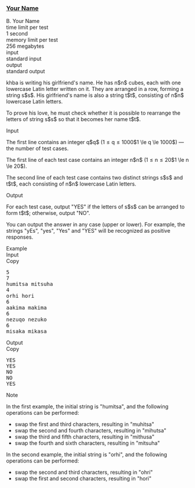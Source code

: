 <h3><a href="https://codeforces.com/contest/2167/problem/B" target="_blank" rel="noopener noreferrer">Your Name</a></h3>

<div class="header"><div class="title">B. Your Name</div><div class="time-limit"><div class="property-title">time limit per test</div>1 second</div><div class="memory-limit"><div class="property-title">memory limit per test</div>256 megabytes</div><div class="input-file input-standard"><div class="property-title">input</div>standard input</div><div class="output-file output-standard"><div class="property-title">output</div>standard output</div></div><div><p>khba is writing his girlfriend's name. He has <span class="MathJax_Preview" style="color: inherit;"><span class="MJXp-math" id="MJXp-Span-1"><span class="MJXp-mi MJXp-italic" id="MJXp-Span-2">n</span></span></span>$n$ cubes, each with one lowercase Latin letter written on it. They are arranged in a row, forming a string <span class="MathJax_Preview" style="color: inherit;"><span class="MJXp-math" id="MJXp-Span-3"><span class="MJXp-mi MJXp-italic" id="MJXp-Span-4">s</span></span></span>$s$. His girlfriend's name is also a string <span class="MathJax_Preview" style="color: inherit;"><span class="MJXp-math" id="MJXp-Span-5"><span class="MJXp-mi MJXp-italic" id="MJXp-Span-6">t</span></span></span>$t$, consisting of <span class="MathJax_Preview" style="color: inherit;"><span class="MJXp-math" id="MJXp-Span-7"><span class="MJXp-mi MJXp-italic" id="MJXp-Span-8">n</span></span></span>$n$ lowercase Latin letters.</p><p>To prove his love, he must check whether it is possible to rearrange the letters of string <span class="MathJax_Preview" style="color: inherit;"><span class="MJXp-math" id="MJXp-Span-9"><span class="MJXp-mi MJXp-italic" id="MJXp-Span-10">s</span></span></span>$s$ so that it becomes her name <span class="MathJax_Preview" style="color: inherit;"><span class="MJXp-math" id="MJXp-Span-11"><span class="MJXp-mi MJXp-italic" id="MJXp-Span-12">t</span></span></span>$t$.</p></div><div class="input-specification"><div class="section-title">Input</div><p>The first line contains an integer <span class="MathJax_Preview" style="color: inherit;"><span class="MJXp-math" id="MJXp-Span-13"><span class="MJXp-mi MJXp-italic" id="MJXp-Span-14">q</span></span></span>$q$ (<span class="MathJax_Preview" style="color: inherit;"><span class="MJXp-math" id="MJXp-Span-15"><span class="MJXp-mn" id="MJXp-Span-16">1</span><span class="MJXp-mo" id="MJXp-Span-17" style="margin-left: 0.333em; margin-right: 0.333em;">≤</span><span class="MJXp-mi MJXp-italic" id="MJXp-Span-18">q</span><span class="MJXp-mo" id="MJXp-Span-19" style="margin-left: 0.333em; margin-right: 0.333em;">≤</span><span class="MJXp-mn" id="MJXp-Span-20">1000</span></span></span>$1 \le q \le 1000$) — the number of test cases.</p><p>The first line of each test case contains an integer <span class="MathJax_Preview" style="color: inherit;"><span class="MJXp-math" id="MJXp-Span-21"><span class="MJXp-mi MJXp-italic" id="MJXp-Span-22">n</span></span></span>$n$ (<span class="MathJax_Preview" style="color: inherit;"><span class="MJXp-math" id="MJXp-Span-23"><span class="MJXp-mn" id="MJXp-Span-24">1</span><span class="MJXp-mo" id="MJXp-Span-25" style="margin-left: 0.333em; margin-right: 0.333em;">≤</span><span class="MJXp-mi MJXp-italic" id="MJXp-Span-26">n</span><span class="MJXp-mo" id="MJXp-Span-27" style="margin-left: 0.333em; margin-right: 0.333em;">≤</span><span class="MJXp-mn" id="MJXp-Span-28">20</span></span></span>$1 \le n \le 20$).</p><p>The second line of each test case contains two distinct strings <span class="MathJax_Preview" style="color: inherit;"><span class="MJXp-math" id="MJXp-Span-29"><span class="MJXp-mi MJXp-italic" id="MJXp-Span-30">s</span></span></span>$s$ and <span class="MathJax_Preview" style="color: inherit;"><span class="MJXp-math" id="MJXp-Span-31"><span class="MJXp-mi MJXp-italic" id="MJXp-Span-32">t</span></span></span>$t$, each consisting of <span class="MathJax_Preview" style="color: inherit;"><span class="MJXp-math" id="MJXp-Span-33"><span class="MJXp-mi MJXp-italic" id="MJXp-Span-34">n</span></span></span>$n$ lowercase Latin letters.</p></div><div class="output-specification"><div class="section-title">Output</div><p>For each test case, output "<span class="tex-font-style-tt">YES</span>" if the letters of <span class="MathJax_Preview" style="color: inherit;"><span class="MJXp-math" id="MJXp-Span-35"><span class="MJXp-mi MJXp-italic" id="MJXp-Span-36">s</span></span></span>$s$ can be arranged to form <span class="MathJax_Preview" style="color: inherit;"><span class="MJXp-math" id="MJXp-Span-37"><span class="MJXp-mi MJXp-italic" id="MJXp-Span-38">t</span></span></span>$t$; otherwise, output "<span class="tex-font-style-tt">NO</span>". </p><p>You can output the answer in any case (upper or lower). For example, the strings "<span class="tex-font-style-tt">yEs</span>", "<span class="tex-font-style-tt">yes</span>", "<span class="tex-font-style-tt">Yes</span>" and "<span class="tex-font-style-tt">YES</span>" will be recognized as positive responses.</p></div><div class="sample-tests"><div class="section-title">Example</div><div class="sample-test"><div class="input"><div class="title">Input<div title="Copy" data-clipboard-target="#id005093436197271219" id="id008107825643933122" class="input-output-copier">Copy</div></div><pre id="id005093436197271219"><div class="test-example-line test-example-line-even test-example-line-0">5</div><div class="test-example-line test-example-line-odd test-example-line-1">7</div><div class="test-example-line test-example-line-odd test-example-line-1">humitsa mitsuha</div><div class="test-example-line test-example-line-even test-example-line-2">4</div><div class="test-example-line test-example-line-even test-example-line-2">orhi hori</div><div class="test-example-line test-example-line-odd test-example-line-3">6</div><div class="test-example-line test-example-line-odd test-example-line-3">aakima makima</div><div class="test-example-line test-example-line-even test-example-line-4">6</div><div class="test-example-line test-example-line-even test-example-line-4">nezuqo nezuko</div><div class="test-example-line test-example-line-odd test-example-line-5">6</div><div class="test-example-line test-example-line-odd test-example-line-5">misaka mikasa</div></pre></div><div class="output"><div class="title">Output<div title="Copy" data-clipboard-target="#id0008917109445776572" id="id006350339035514087" class="input-output-copier">Copy</div></div><pre id="id0008917109445776572"><div class="test-example-line test-example-line-odd test-example-line-1">YES</div><div class="test-example-line test-example-line-even test-example-line-2">YES</div><div class="test-example-line test-example-line-odd test-example-line-3">NO</div><div class="test-example-line test-example-line-even test-example-line-4">NO</div><div class="test-example-line test-example-line-odd test-example-line-5">YES</div></pre></div></div></div><div class="note"><div class="section-title">Note</div><p>In the first example, the initial string is "<span class="tex-font-style-tt">humitsa</span>", and the following operations can be performed: </p><ul> <li> swap the first and third characters, resulting in "<span class="tex-font-style-tt">muhitsa</span>" </li><li> swap the second and fourth characters, resulting in "<span class="tex-font-style-tt">mihutsa</span>" </li><li> swap the third and fifth characters, resulting in "<span class="tex-font-style-tt">mithusa</span>" </li><li> swap the fourth and sixth characters, resulting in "<span class="tex-font-style-tt">mitsuha</span>" </li></ul><p>In the second example, the initial string is "<span class="tex-font-style-tt">orhi</span>", and the following operations can be performed: </p><ul> <li> swap the second and third characters, resulting in "<span class="tex-font-style-tt">ohri</span>" </li><li> swap the first and second characters, resulting in "<span class="tex-font-style-tt">hori</span>" </li></ul></div>